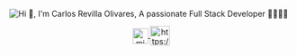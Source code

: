 ![Hi 👋, I'm Carlos Revilla Olivares, A passionate Full Stack Developer 👨‍💻🇪🇸](https://user-images.githubusercontent.com/51401631/88722420-8136bf80-d127-11ea-8604-79728f4a2e9e.png)
<p align="center">
  <a href="https://twitter.com/carlosweb_90" target="blank">
    <img align="center" src="https://cdn.jsdelivr.net/npm/simple-icons@3.0.1/icons/twitter.svg" alt="midudev" height="28px" width="28px" />
  </a>
<a href="https://linkedin.com/in/clrevilla/" target="blank">
  <img align="center" src="https://user-images.githubusercontent.com/282759/84680162-4161a300-af00-11ea-912c-8f32e5cc1676.png" alt="https://www.linkedin.com/in/clrevilla/" height="35" width="35" /></a>
</p>
